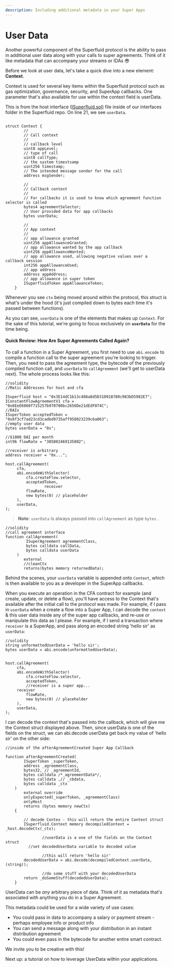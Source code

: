 ```yaml
---
description: Including additional metadata in your Super Apps
---
```


# User Data

Another powerful component of the Superfluid protocol is the ability to pass in additional user data along with your calls to super agreements. Think of it like metadata that can accompany your streams or IDAs 😎

Before we look at user data, let's take a quick dive into a new element: **Context**.

Context is used for several key items within the Superfluid protocol such as gas optimization, governance, security, and SuperApp callbacks. One parameter that's also available for use within the context field is userData.

This is from the host interface ([ISuperfluid.sol)](https://github.com/superfluid-finance/protocol-monorepo/blob/dev/packages/ethereum-contracts/contracts/interfaces/superfluid/ISuperfluid.sol) file inside of our interfaces folder in the Superfluid repo. On line 21, we see `userData`.

```

struct Context {
        //
        // Call context
        //
        // callback level
        uint8 appLevel;
        // type of call
        uint8 callType;
        // the system timestsamp
        uint256 timestamp;
        // The intended message sender for the call
        address msgSender;

        //
        // Callback context
        //
        // For callbacks it is used to know which agreement function selector is called
        bytes4 agreementSelector;
        // User provided data for app callbacks
        bytes userData;

        //
        // App context
        //
        // app allowance granted
        uint256 appAllowanceGranted;
        // app allowance wanted by the app callback
        uint256 appAllowanceWanted;
        // app allowance used, allowing negative values over a callback session
        int256 appAllowanceUsed;
        // app address
        address appAddress;
        // app allowance in super token
        ISuperfluidToken appAllowanceToken;
    }

```

Whenever you see `ctx` being moved around within the protocol, this struct is what's under the hood (it's just compiled down to bytes each time it's passed between functions).

As you can see, `userData` is one of the elements that makes up `Context`. For the sake of this tutorial, we're going to focus exclusively on **`userData`** for the time being.

#### Quick Review: How Are Super Agreements Called Again?

To call a function in a Super Agreement, you first need to use `abi.encode` to compile a function call to the super agreement you're looking to trigger. Then, you need to pass the agreement type, the bytecode of the previously compiled function call, and `userData` to `callAgreement` (we'll get to userData next). The whole process looks like this:

```
//solidity
//Matic Addresses for host and cfa

ISuperfluid host = "0x3E14dC1b13c488a8d5D310918780c983bD5982E7";
IConstantFlowAgreementV1 cfa = "0x6EeE6060f715257b970700bc2656De21dEdF074C";
//DAIx
ISuperToken acceptedToken = "0x8f3cf7ad23cd3cadbd9735aff958023239c6a063";
//empty user data
bytes userData = "0x";

//$1000 DAI per month
int96 flowRate = "385802469135802";

//receiver is arbitrary
address receiver = "0x...";

host.callAgreement(
     cfa,
     abi.encodeWithSelector(
         cfa.createFlow.selector,
         acceptedToken,
				 receiver
         flowRate,
         new bytes(0) // placeholder
     ),
     userData,
);
```

> **Note**: `userData` is always passed into `callAgreement` as type `bytes` .&#x20;

```
//solidity 
//call agreement interface
function callAgreement(
         ISuperAgreement agreementClass,
         bytes calldata callData,
         bytes calldata userData
     )
        external
        //cleanCtx
        returns(bytes memory returnedData);
```

Behind the scenes, your `userData` variable is appended onto `Context`, which is then available to you as a developer in the SuperApp callbacks.

When you execute an operation in the CFA contract for example (and create, update, or delete a flow), you'll have access to the Context that's available after the initial call to the protocol was made. For example, if I pass in `userData` when a create a flow into a Super App, I can decode the `context` & this user data inside any of the super app callbacks, and re-use or manipulate this data as I please. For example, if I send a transaction where `receiver` is a SuperApp, and pass along an encoded string 'hello sir' as `userData`:

```
//solidity
string unformattedUserData = 'hello sir';
bytes userData = abi.encode(unformattedUserData);


host.callAgreement(
     cfa,
     abi.encodeWithSelector(
         cfa.createFlow.selector,
         acceptedToken,
         //receiver is a super app...
	 receiver
         flowRate,
         new bytes(0) // placeholder
     ),
     userData,
);
```

I can decode the context that's passed into the callback, which will give me the Context struct displayed above. Then, since userData is one of the fields on the struct, we can abi.decode userData get back my value of 'hello sir' on the other side:

```
//inside of the afterAgreementCreated Super App Callback

function afterAgreementCreated(
        ISuperToken _superToken,
        address _agreementClass,
        bytes32, // _agreementId,
        bytes calldata /*_agreementData*/,
        bytes calldata ,// _cbdata,
        bytes calldata _ctx
    )
        external override
        onlyExpected(_superToken, _agreementClass)
        onlyHost
        returns (bytes memory newCtx)
    {
        
        // decode Contex - this will return the entire Context struct
        ISuperfluid.Context memory decompiledContext = _host.decodeCtx(_ctx);

				//userData is a one of the fields on the Context struct
	      //set decodedUserData variable to decoded value

				//this will return 'hello sir'
        decodedUserData = abi.decode(decompiledContext.userData, (string));
        
				//do some stuff with your decodedUserData
        return _doSomeStuff(decodedUserData);
    }
```

UserData can be _any_ arbitrary piece of data. Think of it as metadata that's associated with anything you do in a Super Agreement.

This metadata could be used for a wide variety of use cases:

* You could pass in data to accompany a salary or payment stream - perhaps employee info or product info
* You can send a message along with your distribution in an instant distribution agreement
* You could even pass in the bytecode for another entire smart contract.

We invite you to be creative with this!

Next up: a tutorial on how to leverage UserData within your applications.

